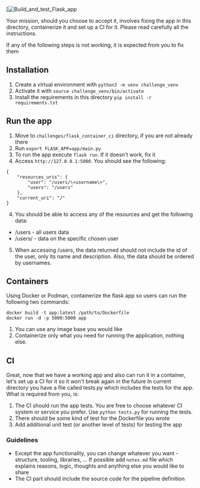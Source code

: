 [![Build_and_test_Flask_app](https://github.com/kkkooosss/kkkooosss-flask_container_ci/actions/workflows/main.yml/badge.svg)

Your mission, should you choose to accept it, involves fixing the app in this directory, containerize it and set up a CI for it.
Please read carefully all the instructions.

If any of the following steps is not working, it is expected from you to fix them

## Installation

1. Create a virtual environment with `python3 -m venv challenge_venv`
2. Activate it with `source challenge_venv/bin/activate`
3. Install the requirements in this directory `pip install -r requirements.txt`

## Run the app

1. Move to `challenges/flask_container_ci` directory, if you are not already there
1. Run `export FLASK_APP=app/main.py`
1. To run the app execute `flask run`. If it doesn't work, fix it
3. Access `http://127.0.0.1:5000`. You should see the following:

```
{
    "resources_uris": {
        "user": "/users/\<username\>",
        "users": "/users"
    },
    "current_uri": "/"
}
```

4. You should be able to access any of the resources and get the following data:

* /users - all users data 
* /users/<username> - data on the specific chosen user

5. When accessing /users, the data returned should not include the id of the user, only its name and description. Also, the data should be ordered by usernames.

## Containers

Using Docker or Podman, containerize the flask app so users can run the following two commands:

```
docker build -t app:latest /path/to/Dockerfile
docker run -d -p 5000:5000 app
```

1. You can use any image base you would like
2. Containerize only what you need for running the application, nothing else.

## CI

Great, now that we have a working app and also can run it in a container, let's set up a CI for it so it won't break again in the future
In current directory you have a file called tests.py which includes the tests for the app. What is required from you, is:

1. The CI should run the app tests. You are free to choose whatever CI system or service you prefer. Use `python tests.py` for running the tests.
2. There should be some kind of test for the Dockerfile you wrote
3. Add additional unit test (or another level of tests) for testing the app

### Guidelines 

* Except the app functionality, you can change whatever you want - structure, tooling, libraries, ... If possible add `notes.md` file which explains reasons, logic, thoughts and anything else you would like to share
* The CI part should include the source code for the pipeline definition
